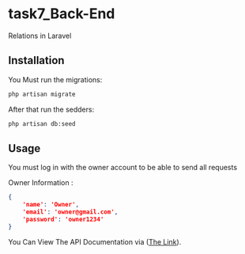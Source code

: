 # task7_Back-End
Relations in Laravel


## Installation

You Must run the migrations:
```bash
php artisan migrate
```


After that run the sedders:
```bash
php artisan db:seed
```


## Usage

You must log in with the owner account to be able to send all requests


Owner Information :
```json
{
    'name': 'Owner',
    'email': 'owner@gmail.com',
    'password': 'owner1234'
}
```

You Can View The API Documentation via ([The Link](https://documenter.getpostman.com/view/30507236/2sA35MxyE9)).


